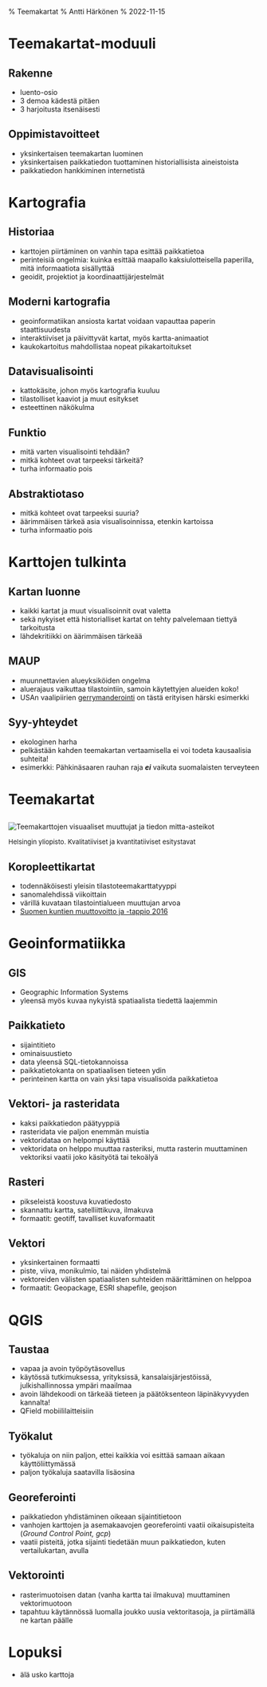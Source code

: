 % Teemakartat
% Antti Härkönen
% 2022-11-15

# Teemakartat-moduuli

## Rakenne

- luento-osio
- 3 demoa kädestä pitäen
- 3 harjoitusta itsenäisesti

## Oppimistavoitteet

- yksinkertaisen teemakartan luominen
- yksinkertaisen paikkatiedon tuottaminen historiallisista aineistoista
- paikkatiedon hankkiminen internetistä

# Kartografia

## Historiaa

- karttojen piirtäminen on vanhin tapa esittää paikkatietoa
- perinteisiä ongelmia: kuinka esittää maapallo kaksiulotteisella paperilla, mitä informaatiota sisällyttää
- geoidit, projektiot ja koordinaattijärjestelmät

## Moderni kartografia

- geoinformatiikan ansiosta kartat voidaan vapauttaa paperin staattisuudesta
- interaktiiviset ja päivittyvät kartat, myös kartta-animaatiot
- kaukokartoitus mahdollistaa nopeat pikakartoitukset

## Datavisualisointi

- kattokäsite, johon myös kartografia kuuluu
- tilastolliset kaaviot ja muut esitykset
- esteettinen näkökulma

## Funktio

- mitä varten visualisointi tehdään?
- mitkä kohteet ovat tarpeeksi tärkeitä?
- turha informaatio pois

## Abstraktiotaso

- mitkä kohteet ovat tarpeeksi suuria?
- äärimmäisen tärkeä asia visualisoinnissa, etenkin kartoissa
- turha informaatio pois

# Karttojen tulkinta

## Kartan luonne

- kaikki kartat ja muut visualisoinnit ovat valetta
- sekä nykyiset että historialliset kartat on tehty palvelemaan tiettyä tarkoitusta
- lähdekritiikki on äärimmäisen tärkeää

## MAUP

- muunnettavien alueyksiköiden ongelma
- aluerajaus vaikuttaa tilastointiin, samoin käytettyjen alueiden koko!
- USAn vaalipiirien [gerrymanderointi](https://fi.wikipedia.org/wiki/Gerrymanderointi) on tästä 
erityisen härski esimerkki

## Syy-yhteydet

- ekologinen harha
- pelkästään kahden teemakartan vertaamisella ei voi todeta kausaalisia suhteita!
- esimerkki: Pähkinäsaaren rauhan raja ___ei___ vaikuta suomalaisten terveyteen

# Teemakartat

##

![Teemakarttojen visuaaliset muuttujat ja tiedon mitta-asteikot](../img/teemakartat.png)

<p style="font-size: small">Helsingin yliopisto. Kvalitatiiviset ja kvantitatiiviset esitystavat</p>

## Koropleettikartat

- todennäköisesti yleisin tilastoteemakarttatyyppi 
- sanomalehdissä viikoittain
- värillä kuvataan tilastointialueen muuttujan arvoa
- [Suomen kuntien muuttovoitto ja -tappio 2016](https://anttihaerkoenen.github.io/muuttovoitto.html)

# Geoinformatiikka

## GIS

- Geographic Information Systems
- yleensä myös kuvaa nykyistä spatiaalista tiedettä laajemmin

## Paikkatieto

- sijaintitieto
- ominaisuustieto
- data yleensä SQL-tietokannoissa
- paikkatietokanta on spatiaalisen tieteen ydin
- perinteinen kartta on vain yksi tapa visualisoida paikkatietoa

## Vektori- ja rasteridata

- kaksi paikkatiedon päätyyppiä
- rasteridata vie paljon enemmän muistia
- vektoridataa on helpompi käyttää
- vektoridata on helppo muuttaa rasteriksi, mutta rasterin muuttaminen vektoriksi vaatii joko käsityötä tai tekoälyä

## Rasteri

- pikseleistä koostuva kuvatiedosto
- skannattu kartta, satelliittikuva, ilmakuva
- formaatit: geotiff, tavalliset kuvaformaatit

## Vektori

- yksinkertainen formaatti
- piste, viiva, monikulmio, tai näiden yhdistelmä
- vektoreiden välisten spatiaalisten suhteiden määrittäminen on helppoa
- formaatit: Geopackage, ESRI shapefile, geojson

# QGIS

## Taustaa

- vapaa ja avoin työpöytäsovellus
- käytössä tutkimuksessa, yrityksissä, kansalaisjärjestöissä, julkishallinnossa ympäri maailmaa
- avoin lähdekoodi on tärkeää tieteen ja päätöksenteon läpinäkyvyyden kannalta!
- QField mobiililaitteisiin

## Työkalut

- työkaluja on niin paljon, ettei kaikkia voi esittää samaan aikaan käyttöliittymässä
- paljon työkaluja saatavilla lisäosina

## Georeferointi

- paikkatiedon yhdistäminen oikeaan sijaintitietoon
- vanhojen karttojen ja asemakaavojen georeferointi vaatii oikaisupisteita (_Ground Control Point, gcp_)
- vaatii pisteitä, jotka sijainti tiedetään muun paikkatiedon, kuten vertailukartan, avulla

## Vektorointi

- rasterimuotoisen datan (vanha kartta tai ilmakuva) muuttaminen vektorimuotoon
- tapahtuu käytännössä luomalla joukko uusia vektoritasoja, ja piirtämällä ne kartan päälle

# Lopuksi

- älä usko karttoja
